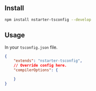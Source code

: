## Install

```bash
npm install nstarter-tsconfig --develop
```

## Usage

In your `tsconfig.json` file.

```json
{
    "extends": "nstarter-tsconfig",
    // Override config here.
    "compilerOptions": {

    }
}
```
